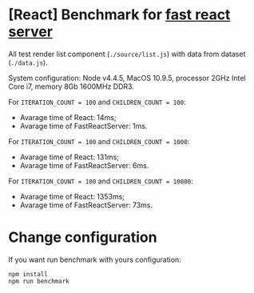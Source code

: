 # [React] Benchmark for [fast react server](https://github.com/alt-j/fast-react-server)

All test render list component (`./source/list.js`) with data from dataset (`./data.js`).

System configuration: Node v4.4.5, MacOS 10.9.5, processor 2GHz Intel Core i7, memory 8Gb 1600MHz DDR3.

For `ITERATION_COUNT = 100` and `CHILDREN_COUNT = 100`:
- Avarage time of React: 14ms;
- Avarage time of FastReactServer: 1ms.

For `ITERATION_COUNT = 100` and `CHILDREN_COUNT = 1000`:
- Avarage time of React: 131ms;
- Avarage time of FastReactServer: 6ms.

For `ITERATION_COUNT = 100` and `CHILDREN_COUNT = 10000`:
- Avarage time of React: 1353ms;
- Avarage time of FastReactServer: 73ms.

# Change configuration

If you want run benchmark with yours configuration:
```
npm install
npm run benchmark
```
